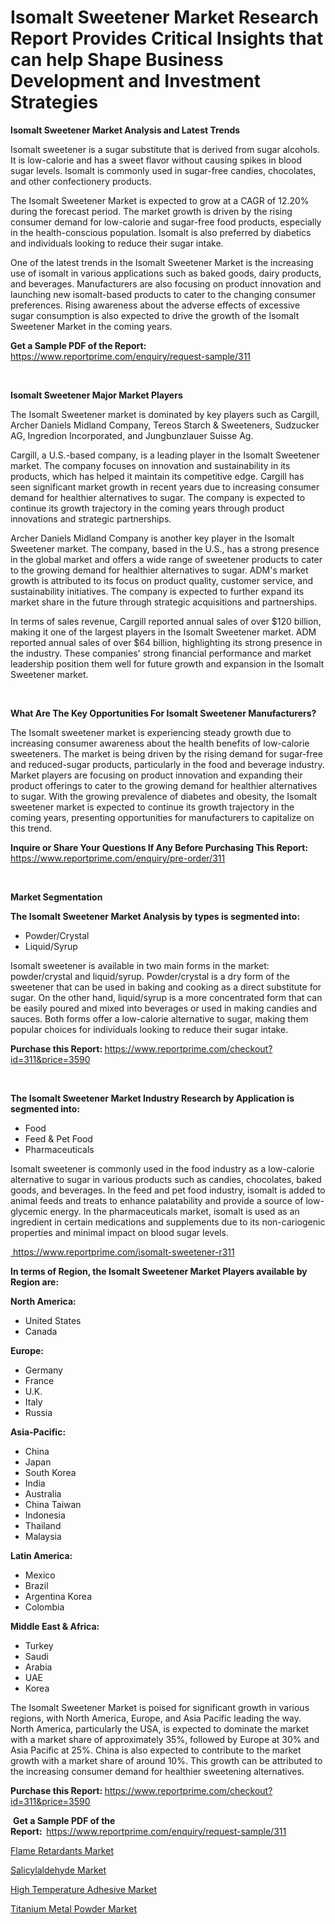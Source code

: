 <p><h1>Isomalt Sweetener Market Research Report Provides Critical Insights that can help Shape Business Development and Investment Strategies</h1></p><p><strong>Isomalt Sweetener Market Analysis and Latest Trends</strong></p>
<p><p>Isomalt sweetener is a sugar substitute that is derived from sugar alcohols. It is low-calorie and has a sweet flavor without causing spikes in blood sugar levels. Isomalt is commonly used in sugar-free candies, chocolates, and other confectionery products.</p><p>The Isomalt Sweetener Market is expected to grow at a CAGR of 12.20% during the forecast period. The market growth is driven by the rising consumer demand for low-calorie and sugar-free food products, especially in the health-conscious population. Isomalt is also preferred by diabetics and individuals looking to reduce their sugar intake.</p><p>One of the latest trends in the Isomalt Sweetener Market is the increasing use of isomalt in various applications such as baked goods, dairy products, and beverages. Manufacturers are also focusing on product innovation and launching new isomalt-based products to cater to the changing consumer preferences. Rising awareness about the adverse effects of excessive sugar consumption is also expected to drive the growth of the Isomalt Sweetener Market in the coming years.</p></p>
<p><strong>Get a Sample PDF of the Report:&nbsp;</strong> <a href="https://www.reportprime.com/enquiry/request-sample/311">https://www.reportprime.com/enquiry/request-sample/311</a></p>
<p>&nbsp;</p>
<p><strong>Isomalt Sweetener Major Market Players</strong></p>
<p><p>The Isomalt Sweetener market is dominated by key players such as Cargill, Archer Daniels Midland Company, Tereos Starch & Sweeteners, Sudzucker AG, Ingredion Incorporated, and Jungbunzlauer Suisse Ag.</p><p>Cargill, a U.S.-based company, is a leading player in the Isomalt Sweetener market. The company focuses on innovation and sustainability in its products, which has helped it maintain its competitive edge. Cargill has seen significant market growth in recent years due to increasing consumer demand for healthier alternatives to sugar. The company is expected to continue its growth trajectory in the coming years through product innovations and strategic partnerships.</p><p>Archer Daniels Midland Company is another key player in the Isomalt Sweetener market. The company, based in the U.S., has a strong presence in the global market and offers a wide range of sweetener products to cater to the growing demand for healthier alternatives to sugar. ADM's market growth is attributed to its focus on product quality, customer service, and sustainability initiatives. The company is expected to further expand its market share in the future through strategic acquisitions and partnerships.</p><p>In terms of sales revenue, Cargill reported annual sales of over $120 billion, making it one of the largest players in the Isomalt Sweetener market. ADM reported annual sales of over $64 billion, highlighting its strong presence in the industry. These companies' strong financial performance and market leadership position them well for future growth and expansion in the Isomalt Sweetener market.</p></p>
<p>&nbsp;</p>
<p><strong>What Are The Key Opportunities For Isomalt Sweetener Manufacturers?</strong></p>
<p><p>The Isomalt sweetener market is experiencing steady growth due to increasing consumer awareness about the health benefits of low-calorie sweeteners. The market is being driven by the rising demand for sugar-free and reduced-sugar products, particularly in the food and beverage industry. Market players are focusing on product innovation and expanding their product offerings to cater to the growing demand for healthier alternatives to sugar. With the growing prevalence of diabetes and obesity, the Isomalt sweetener market is expected to continue its growth trajectory in the coming years, presenting opportunities for manufacturers to capitalize on this trend.</p></p>
<p><strong>Inquire or Share Your Questions If Any Before Purchasing This Report:</strong> <a href="https://www.reportprime.com/enquiry/pre-order/311">https://www.reportprime.com/enquiry/pre-order/311</a></p>
<p>&nbsp;</p>
<p><strong>Market Segmentation</strong></p>
<p><strong>The Isomalt Sweetener Market Analysis by types is segmented into:</strong></p>
<p><ul><li>Powder/Crystal</li><li>Liquid/Syrup</li></ul></p>
<p><p>Isomalt sweetener is available in two main forms in the market: powder/crystal and liquid/syrup. Powder/crystal is a dry form of the sweetener that can be used in baking and cooking as a direct substitute for sugar. On the other hand, liquid/syrup is a more concentrated form that can be easily poured and mixed into beverages or used in making candies and sauces. Both forms offer a low-calorie alternative to sugar, making them popular choices for individuals looking to reduce their sugar intake.</p></p>
<p><strong>Purchase this Report:&nbsp;</strong><a href="https://www.reportprime.com/checkout?id=311&price=3590">https://www.reportprime.com/checkout?id=311&price=3590</a></p>
<p>&nbsp;</p>
<p><strong>The Isomalt Sweetener Market Industry Research by Application is segmented into:</strong></p>
<p><ul><li>Food</li><li>Feed & Pet Food</li><li>Pharmaceuticals</li></ul></p>
<p><p>Isomalt sweetener is commonly used in the food industry as a low-calorie alternative to sugar in various products such as candies, chocolates, baked goods, and beverages. In the feed and pet food industry, isomalt is added to animal feeds and treats to enhance palatability and provide a source of low-glycemic energy. In the pharmaceuticals market, isomalt is used as an ingredient in certain medications and supplements due to its non-cariogenic properties and minimal impact on blood sugar levels.</p></p>
<p><a href="https://www.reportprime.com/isomalt-sweetener-r311">&nbsp;https://www.reportprime.com/isomalt-sweetener-r311</a></p>
<p><strong>In terms of Region, the Isomalt Sweetener Market Players available by Region are:</strong></p>
<p>
    <p> <strong> North America: </strong>
        <ul>
            <li>United States</li>
            <li>Canada</li>
        </ul>
        </p> 
    <p> <strong> Europe: </strong>
        <ul>
            <li>Germany</li>
            <li>France</li>
            <li>U.K.</li>
            <li>Italy</li>
            <li>Russia</li>
        </ul>
        </p> 
    <p> <strong> Asia-Pacific: </strong>
        <ul>
            <li>China</li>
            <li>Japan</li>
            <li>South Korea</li>
            <li>India</li>
            <li>Australia</li>
            <li>China Taiwan</li>
            <li>Indonesia</li>
            <li>Thailand</li>
            <li>Malaysia</li>
        </ul>
        </p> 
    <p> <strong> Latin America: </strong>
        <ul>
            <li>Mexico</li>
            <li>Brazil</li>
            <li>Argentina Korea</li>
            <li>Colombia</li>
        </ul>
        </p> 
    <p> <strong> Middle East & Africa: </strong>
        <ul>
            <li>Turkey</li>
            <li>Saudi</li>
            <li>Arabia</li>
            <li>UAE</li>
            <li>Korea</li>
        </ul>
    </p>
    </p>
<p><p>The Isomalt Sweetener Market is poised for significant growth in various regions, with North America, Europe, and Asia Pacific leading the way. North America, particularly the USA, is expected to dominate the market with a market share of approximately 35%, followed by Europe at 30% and Asia Pacific at 25%. China is also expected to contribute to the market growth with a market share of around 10%. This growth can be attributed to the increasing consumer demand for healthier sweetening alternatives.</p></p>
<p><strong>Purchase this Report: </strong><a href="https://www.reportprime.com/checkout?id=311&price=3590">https://www.reportprime.com/checkout?id=311&price=3590</a></p>
<p>&nbsp;<strong>Get a Sample PDF of the Report:&nbsp;&nbsp;</strong><a href="https://www.reportprime.com/enquiry/request-sample/311">https://www.reportprime.com/enquiry/request-sample/311</a></p>
<p><strong></strong></p>
<p><p><a href="https://github.com/msLonKoss78/Market-Research-Report-List-1/blob/main/flame-retardants-market.md">Flame Retardants Market</a></p><p><a href="https://github.com/drzsklfn31/Market-Research-Report-List-1/blob/main/salicylaldehyde-market.md">Salicylaldehyde Market</a></p><p><a href="https://github.com/bmorecock/Market-Research-Report-List-5/blob/main/high-temperature-adhesive-market.md">High Temperature Adhesive Market</a></p><p><a href="https://github.com/lairestrong/Market-Research-Report-List-1/blob/main/titanium-metal-powder-market.md">Titanium Metal Powder Market</a></p></p>